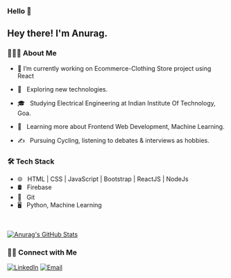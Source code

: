 ### Hello 👋

<h2> Hey there! I'm Anurag.</h2>

<h3> 👨🏻‍💻 About Me </h3>

- 🔭 I’m currently working on Ecommerce-Clothing Store project using React

- 🤔 &nbsp; Exploring new technologies.
- 🎓 &nbsp; Studying Electrical Engineering  at Indian Institute Of Technology, Goa.
- 🌱 &nbsp; Learning more about Frontend Web Development,  Machine Learning.
- ✍️ &nbsp; Pursuing Cycling, listening to debates & interviews as hobbies.

<h3>🛠 Tech Stack</h3>

- 🌐 &nbsp; HTML | CSS | JavaScript | Bootstrap | ReactJS | NodeJs
- 🛢 &nbsp; Firebase
- 🔧 &nbsp; Git 
- 🖥 &nbsp; Python, Machine Learning

<br/>

[![Anurag's GitHub Stats](https://github-readme-stats.vercel.app/api?username=anuragrao42&show_icons=true)](https://github.com/anuragrao42)

<h3> 🤝🏻 Connect with Me </h3>

<p align="center">

<a href="https://www.linkedin.com/in/anurag-anurag-6421621aa/"><img alt="LinkedIn" src="https://img.shields.io/badge/LinkedIn-Anurag-blue?style=flat-square&logo=linkedin"></a>
<a href="mailto:anurag.18003@iitgoa.ac.in"><img alt="Email" src="https://img.shields.io/badge/Email-anurag.18003@iitgoa.ac.in-blue?style=flat-square&logo=gmail"></a>
</p>



<!--
**anuragrao42/anuragrao42** is a ✨ _special_ ✨ repository because its `README.md` (this file) appears on your GitHub profile.

